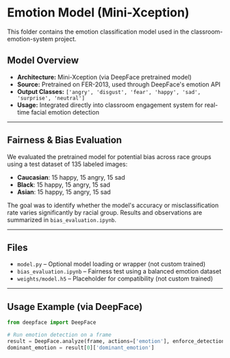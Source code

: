 # Emotion Model (Mini-Xception)

This folder contains the emotion classification model used in the classroom-emotion-system project.

## Model Overview

- **Architecture:** Mini-Xception (via DeepFace pretrained model)  
- **Source:** Pretrained on FER-2013, used through DeepFace's emotion API  
- **Output Classes:** `['angry', 'disgust', 'fear', 'happy', 'sad', 'surprise', 'neutral']`  
- **Usage:** Integrated directly into classroom engagement system for real-time facial emotion detection  

---

## Fairness & Bias Evaluation

We evaluated the pretrained model for potential bias across race groups using a test dataset of 135 labeled images:

- **Caucasian**: 15 happy, 15 angry, 15 sad  
- **Black**: 15 happy, 15 angry, 15 sad  
- **Asian**: 15 happy, 15 angry, 15 sad  

The goal was to identify whether the model's accuracy or misclassification rate varies significantly by racial group. Results and observations are summarized in `bias_evaluation.ipynb`.

---

## Files

- `model.py` – Optional model loading or wrapper (not custom trained)  
- `bias_evaluation.ipynb` – Fairness test using a balanced emotion dataset  
- `weights/model.h5` – Placeholder for compatibility (not custom trained)

---

## Usage Example (via DeepFace)

```python
from deepface import DeepFace

# Run emotion detection on a frame
result = DeepFace.analyze(frame, actions=['emotion'], enforce_detection=False)
dominant_emotion = result[0]['dominant_emotion']
